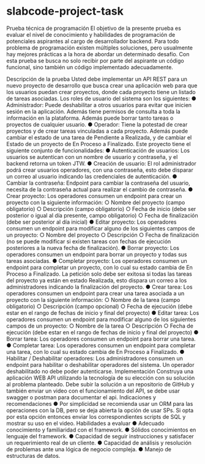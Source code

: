 # slabcode-project-task
Prueba técnica de programación El objetivo de la presente prueba es evaluar el nivel de conocimiento y habilidades de programación de potenciales aspirantes al cargo de desarrollador backend. Para todo problema de programación existen múltiples soluciones, pero usualmente hay mejores prácticas a la hora de abordar un determinado desafío. Con esta prueba se busca no solo recibir por parte del aspirante un código funcional, sino también un código implementado adecuadamente.


Descripción de la prueba
Usted debe implementar un API REST para un nuevo proyecto de desarrollo que busca crear
una aplicación web para que los usuarios puedan crear proyectos, donde cada proyecto tiene
un listado de tareas asociadas. Los roles de usuario del sistema son los siguientes:
● Administrador: Puede deshabilitar a otros usuarios para evitar que inicien sesión en la
aplicación. Además tiene permisos de consulta a toda la información en la plataforma.
Además puede borrar tanto tareas o proyectos de cualquier usuario.
● Operador: Tiene la potestad de crear proyectos y de crear tareas vinculadas a cada
proyecto. Además puede cambiar el estado de una tarea de Pendiente a Realizada, y de
cambiar el Estado de un proyecto de En Proceso a Finalizado.
Este proyecto tiene el siguiente conjunto de funcionalidades:
● Autenticación de usuarios: Los usuarios se autentican con un nombre de usuario y
contraseña, y el backend retorna un token JTW.
● Creación de usuario: El rol administrador podrá crear usuarios operadores, con una
contraseña, esto debe disparar un correo al usuario indicando las credenciales de
autenticación.
● Cambiar la contraseña: Endpoint para cambiar la contraseña del usuario, necesita de la
contraseña actual para realizar el cambio de contraseña.
● Crear proyecto: Los operadores consumen un endpoint para crear un proyecto con la
siguiente información:
○ Nombre del proyecto (campo obligatorio)
○ Descripción (campo obligatorio)
○ Fecha de inicio (debe ser posterior o igual al día presente, campo obligatorio)
○ Fecha de finalización (debe ser posterior al día inicial)
● Editar proyecto: Los operadores consumen un endpoint para modificar alguno de los
siguientes campos de un proyecto:
○ Nombre del proyecto
○ Descripción
○ Fecha de finalización (no se puede modificar si existen tareas con fechas de
ejecución posteriores a la nueva fecha de finalización).
● Borrar proyecto: Los operadores consumen un endpoint para borrar un proyecto y
todas sus tareas asociadas.
● Completar proyecto: Los operadores consumen un endpoint para completar un
proyecto, con lo cual su estado cambia de En Proceso a Finalizado. La petición solo
debe ser exitosa si todas las tareas del proyecto ya están en estado Realizada, esto
dispara un correo a los administradores indicando la finalización del proyecto.
● Crear tarea: Los operadores consumen un endpoint para crear una tarea asociada a un
proyecto con la siguiente información:
○ Nombre de la tarea (campo obligatorio)
○ Descripción (campo opcional)
○ Fecha de ejecución (debe estar en el rango de fechas de inicio y final del
proyecto)
● Editar tarea: Los operadores consumen un endpoint para modificar alguno de los
siguientes campos de un proyecto:
○ Nombre de la tarea
○ Descripción
○ Fecha de ejecución (debe estar en el rango de fechas de inicio y final del
proyecto)
● Borrar tarea: Los operadores consumen un endpoint para borrar una tarea.
● Completar tarea: Los operadores consumen un endpoint para completar una tarea, con
lo cual su estado cambia de En Proceso a Finalizado.
● Habilitar / Deshabilitar operadores: Los administradores consumen un endpoint para
habilitar o deshabilitar operadores del sistema. Un operador deshabilitado no debe
poder autenticarse.
Implementación
Construya una aplicación WEB API utilizando la tecnología de su elección con su solución al
problema planteado. Debe subir la solución a un repositorio de GitHub y también enviar un
video con el funcionamiento del API, se debe usar swagger o postman para documentar el api.
Indicaciones y recomendaciones
● Por simplicidad se recomienda usar un ORM para las operaciones con la DB, pero se
deja abierta la opción de usar SPs. Si opta por esta opción entonces enviar los
correspondientes scripts de SQL y mostrar su uso en el video.
Habilidades a evaluar
● Adecuado conocimiento y familiaridad con el framework.
● Sólidos conocimientos en lenguaje del framework.
● Capacidad de seguir instrucciones y satisfacer un requerimiento real de un cliente.
● Capacidad de análisis y resolución de problemas ante una lógica de negocio compleja.
● Manejo de estructuras de datos.
